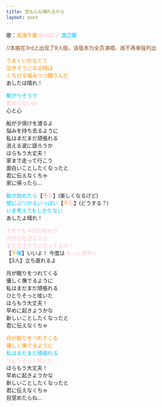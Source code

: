 ```yaml
---
title: 空も心も晴れるから
layout: post
---
```

歌：<font color="darkorange">高海千歌</font> <font color="pink">桜内梨子</font> <font color="deepskyblue">渡辺曜</font>

<p><font color="saddlebrown">//本曲在3rd上出现了9人版，该版本为全员演唱，故不再单独列出</font></p>

<p><font color="darkorange">うまくいかなくて<br />
泣きそうになる時は<br />
くちびる噛みつつ願うんだ</font><br />
あしたは晴れ！</p>

<p><font color="deepskyblue">繋がりそうで</font><br />
<font color="pink">繋がらないの</font><br />
心と心</p>

<p>船が夕焼けを渡るよ<br />
悩みを持ち去るように<br />
私はまだまだ頑張れる<br />
消える波に語ろうか<br />
ほらもう大丈夫！<br />
家まで走って行こう<br />
面白いことしたくなったと<br />
君に伝えなくちゃ<br />
家に帰ったら...</p>

<p><font color="deepskyblue">動き始めたら</font>【<font color="darkorange">千</font><font color="pink">梨</font>】(楽しくなるけど)<br />
<font color="deepskyblue">壁にぶつかるいっぱい</font>【<font color="darkorange">千</font><font color="pink">梨</font>】(どうする？)<br />
<font color="deepskyblue">いま考えてもしかたない</font><br />
あしたよ晴れ！</p>

<p><font color="pink">それでも今日が終わり</font><br />
<font color="pink">次の日を迎えたら</font><br />
<font color="pink">また泣きそうになってるの？</font><br />
【<font color="darkorange">千</font><font color="deepskyblue">曜</font>】いいよ！ 今度は <font color="pink">もっと素早く</font><br />
【3人】立ち直れるよ</p>

<p>月が眠りをつれてくる<br />
優しく撫でるように<br />
私はまだまだ頑張れる<br />
ひとりそっと呟いた<br />
ほらもう大丈夫！<br />
早めに起きようかな<br />
新しいことしたくなったと<br />
君に伝えなくちゃ</p>

<p><font color="darkorange">月が眠りをつれてくる<br />
優しく撫でるように</font><br />
<font color="deepskyblue">私はまだまだ頑張れる</font><br />
<font color="pink">ひとりそっと呟いた</font><br />
ほらもう大丈夫！<br />
早めに起きようかな<br />
新しいことしたくなったと<br />
君に伝えなくちゃ<br />
目覚めたらね...</p>